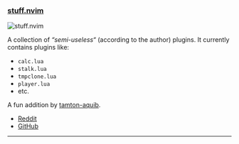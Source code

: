 <h3 id="new-stuff.nvim">
    <a href="#new-stuff.nvim">
        <span class="icon-text">
            <span class="icon">
                <i class="fa-solid fa-book"></i>
            </span>
            <span>stuff.nvim</span>
        </span>
    </a>
</h3>

![stuff.nvim](https://user-images.githubusercontent.com/77913442/183280043-b8e0b5bf-2fb3-41a8-b244-835743f1bdf3.gif)

A collection of _“semi-useless“_ (according to the author) plugins. It currently contains plugins like:

- `calc.lua`
- `stalk.lua`
- `tmpclone.lua`
- `player.lua`
- etc.

A fun addition by [tamton-aquib](https://github.com/tamton-aquib).

- [Reddit](https://www.reddit.com/r/neovim/comments/zg7irp/stuffnvim_just_a_bunch_of_nonplugin_plugins/)
- [GitHub](https://github.com/tamton-aquib/stuff.nvim)

---
